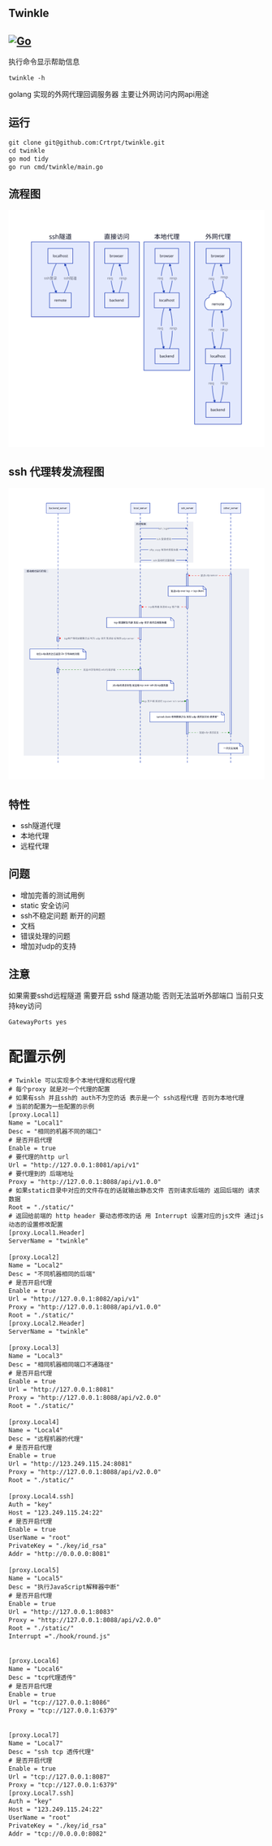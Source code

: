 Twinkle
---
[![Go](https://github.com/Crtrpt/twinkle/actions/workflows/go.yml/badge.svg)](https://github.com/Crtrpt/twinkle/actions/workflows/go.yml)
---

执行命令显示帮助信息
```
twinkle -h
```
golang 实现的外网代理回调服务器 主要让外网访问内网api用途

## 运行
```golang
git clone git@github.com:Crtrpt/twinkle.git
cd twinkle
go mod tidy
go run cmd/twinkle/main.go
```

## 流程图
![流程图](./flow.svg "工作流程图")

## ssh 代理转发流程图
![流程图](./flow_udp_tunnel.svg "工作流程图")

## 特性
- ssh隧道代理
- 本地代理
- 远程代理

## 问题
- 增加完善的测试用例
- static 安全访问
- ssh不稳定问题 断开的问题
- 文档
- 错误处理的问题
- 增加对udp的支持

## 注意
如果需要sshd远程隧道 需要开启 sshd 隧道功能 否则无法监听外部端口
当前只支持key访问
```
GatewayPorts yes
```

# 配置示例
```
# Twinkle 可以实现多个本地代理和远程代理
# 每个proxy 就是对一个代理的配置
# 如果有ssh 并且ssh的 auth不为空的话 表示是一个 ssh远程代理 否则为本地代理
# 当前的配置为一些配置的示例
[proxy.Local1]
Name = "Local1"
Desc = "相同的机器不同的端口"
# 是否开启代理
Enable = true   
# 要代理的http url
Url = "http://127.0.0.1:8081/api/v1"
# 要代理到的 后端地址
Proxy = "http://127.0.0.1:8088/api/v1.0.0"
# 如果static目录中对应的文件存在的话就输出静态文件 否则请求后端的 返回后端的 请求数据
Root = "./static/"
# 返回给前端的 http header 要动态修改的话 用 Interrupt 设置对应的js文件 通过js动态的设置修改配置
[proxy.Local1.Header]
ServerName = "twinkle"

[proxy.Local2]
Name = "Local2"
Desc = "不同机器相同的后端"
# 是否开启代理
Enable = true   
Url = "http://127.0.0.1:8082/api/v1"
Proxy = "http://127.0.0.1:8088/api/v1.0.0"
Root = "./static/"
[proxy.Local2.Header]
ServerName = "twinkle"

[proxy.Local3]
Name = "Local3"
Desc = "相同机器相同端口不通路径"
# 是否开启代理
Enable = true   
Url = "http://127.0.0.1:8081"
Proxy = "http://127.0.0.1:8088/api/v2.0.0"
Root = "./static/"

[proxy.Local4]
Name = "Local4"
Desc = "远程机器的代理"
# 是否开启代理
Enable = true   
Url = "http://123.249.115.24:8081"
Proxy = "http://127.0.0.1:8088/api/v2.0.0"
Root = "./static/"

[proxy.Local4.ssh]
Auth = "key"
Host = "123.249.115.24:22"
# 是否开启代理
Enable = true   
UserName = "root"
PrivateKey = "./key/id_rsa"
Addr = "http://0.0.0.0:8081"

[proxy.Local5]
Name = "Local5"
Desc = "执行JavaScript解释器中断"
# 是否开启代理
Enable = true   
Url = "http://127.0.0.1:8083"
Proxy = "http://127.0.0.1:8088/api/v2.0.0"
Root = "./static/"
Interrupt ="./hook/round.js"


[proxy.Local6]
Name = "Local6"
Desc = "tcp代理透传"
# 是否开启代理
Enable = true   
Url = "tcp://127.0.0.1:8086"
Proxy = "tcp://127.0.0.1:6379"


[proxy.Local7]
Name = "Local7"
Desc = "ssh tcp 透传代理"
# 是否开启代理
Enable = true   
Url = "tcp://127.0.0.1:8087"
Proxy = "tcp://127.0.0.1:6379"
[proxy.Local7.ssh]
Auth = "key"
Host = "123.249.115.24:22"
UserName = "root"
PrivateKey = "./key/id_rsa"
Addr = "tcp://0.0.0.0:8082"
```

